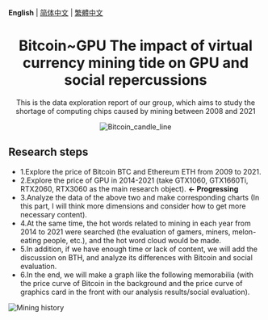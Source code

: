 **English** | [简体中文](./README.zh-CN.md) | [繁體中文](./README.zh-CT.md)
<h1 align="center">Bitcoin~GPU  The impact of virtual currency mining tide on GPU and social repercussions</h1>

<div align="center">

This is the data exploration report of our group, which aims to study the shortage of computing chips caused by mining between 2008 and 2021

![Bitcoin_candle_line](https://github.com/showhandss/Bitcoin-GPU_prise/raw/master/Bitcoin_candle_line.png)

</div>

## Research steps

- 1.Explore the price of Bitcoin BTC and Ethereum ETH from 2009 to 2021.
- 2.Explore the price of GPU in 2014-2021 (take GTX1060, GTX1660Ti, RTX2060, RTX3060 as the main research object).      **<- Progressing**
- 3.Analyze the data of the above two and make corresponding charts (In this part, I will think more dimensions and consider how to get more necessary content).
- 4.At the same time, the hot words related to mining in each year from 2014 to 2021 were searched (the evaluation of gamers, miners, melon-eating people, etc.), and the hot word cloud would be made. 
- 5.In addition, if we have enough time or lack of content, we will add the discussion on BTH, and analyze its differences with Bitcoin and social evaluation.
- 6.In the end, we will make a graph like the following memorabilia (with the price curve of Bitcoin in the background and the price curve of graphics card in the front with our analysis results/social evaluation).

![Mining history](https://github.com/showhandss/Bitcoin-GPU_prise/raw/master/640-4.jpeg)